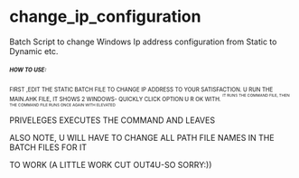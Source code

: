 # change_ip_configuration
Batch Script to change Windows Ip address configuration from Static to Dynamic etc.
##### <SUP><sup> HOW TO USE:
  <SUP><sup>
  FIRST ,EDIT THE STATIC BATCH FILE TO CHANGE IP ADDRESS TO YOUR SATISFACTION.
  U RUN THE MAIN.AHK FILE, IT SHOWS 2 WINDOWS- QUICKLY CLICK OPTION U R OK WITH.
<SUP><sup>
  IT RUNS THE COMMAND FILE, THEN THE COMMAND FILE RUNS ONCE AGAIN WITH ELEVATED

  PRIVELEGES EXECUTES THE COMMAND AND LEAVES

  ALSO NOTE, U WILL HAVE TO CHANGE ALL PATH FILE NAMES IN THE BATCH FILES FOR IT

  TO WORK (A LITTLE WORK CUT OUT4U-SO SORRY:))
